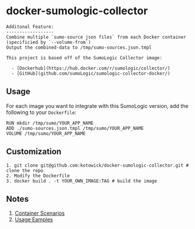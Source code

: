 # docker-sumologic-collector

```
Additonal Feature:
------------------
Combine multiple `sumo-source json files` from each Docker container (specificied by `--volume-from`)
Output the combined-data to /tmp/sumo-sources.json.tmpl

This project is based off of the SumoLogic Collector image:

  - [Dockerhub](https://hub.docker.com/r/sumologic/collector/)
  - [GitHub](github.com/sumoLogic/sumologic-collector-docker/)
```

## Usage

For each image you want to integrate with this SumoLogic version, add the following to your `Dockerfile`:

```
RUN mkdir /tmp/sumo/YOUR_APP_NAME
ADD ./sumo-sources.json.tmpl /tmp/sumo/YOUR_APP_NAME
VOLUME /tmp/sumo/YOUR_APP_NAME
```

## Customization

```
1. git clone git@github.com:kotowick/docker-sumologic-collector.git # clone the repo
2. Modify the Dockerfile
3. docker build . -t YOUR_OWN_IMAGE:TAG # build the image
```

## Notes

1. [Container Scenarios](https://github.com/kotowick/docker-sumologic-collector/wiki/Container-Scenarios)
2. [Usage Eamples](https://github.com/kotowick/docker-sumologic-collector/wiki/Examples)
